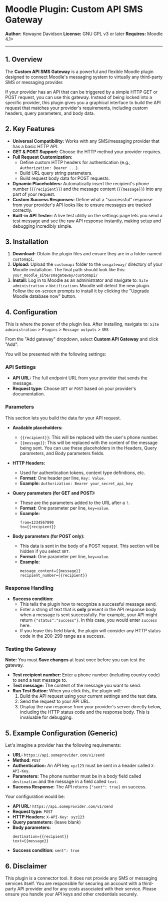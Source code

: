 # Moodle Plugin: Custom API SMS Gateway

**Author:** Kewayne Davidson
**License:** GNU GPL v3 or later
**Requires:** Moodle 4.1+

---

## 1. Overview

The **Custom API SMS Gateway** is a powerful and flexible Moodle plugin designed to connect Moodle's messaging system to virtually any third-party SMS or messaging provider.

If your provider has an API that can be triggered by a simple HTTP GET or POST request, you can use this gateway. Instead of being locked into a specific provider, this plugin gives you a graphical interface to build the API request that matches your provider's requirements, including custom headers, query parameters, and body data.

## 2. Key Features

* **Universal Compatibility:** Works with any SMS/messaging provider that has a basic HTTP API.
* **GET & POST Support:** Choose the HTTP method your provider requires.
* **Full Request Customization:**
    * Define custom HTTP headers for authentication (e.g., `Authorization: Bearer ...`).
    * Build URL query string parameters.
    * Build request body data for POST requests.
* **Dynamic Placeholders:** Automatically insert the recipient's phone number (`{{recipient}}`) and the message content (`{{message}}`) into any part of your request.
* **Custom Success Responses:** Define what a "successful" response from your provider's API looks like to ensure messages are tracked correctly.
* **Built-in API Tester:** A live test utility on the settings page lets you send a test message and see the raw API response instantly, making setup and debugging incredibly simple.

## 3. Installation

1.  **Download:** Obtain the plugin files and ensure they are in a folder named `customapi`.
2.  **Upload:** Upload the `customapi` folder to the `smsgateway/` directory of your Moodle installation. The final path should look like this:
    `your_moodle_site/smsgateway/customapi/`
3.  **Install:** Log in to Moodle as an administrator and navigate to:
    `Site administration` > `Notifications`
    Moodle will detect the new plugin. Follow the on-screen prompts to install it by clicking the "Upgrade Moodle database now" button.

## 4. Configuration

This is where the power of the plugin lies. After installing, navigate to:
`Site administration` > `Plugins` > `Message outputs` > `SMS`

From the "Add gateway" dropdown, select **Custom API Gateway** and click "Add".

You will be presented with the following settings:

### API Settings

* **API URL:** The full endpoint URL from your provider that sends the message.
* **Request type:** Choose `GET` or `POST` based on your provider's documentation.

### Parameters

This section lets you build the data for your API request.

* **Available placeholders:**
    * `{{recipient}}`: This will be replaced with the user's phone number.
    * `{{message}}`: This will be replaced with the content of the message being sent.
    You can use these placeholders in the Headers, Query parameters, and Body parameters fields.

* **HTTP Headers:**
    * Used for authentication tokens, content type definitions, etc.
    * **Format:** One header per line, `Key: Value`.
    * **Example:** `Authorization: Bearer your_secret_api_key`

* **Query parameters (for GET and POST):**
    * These are the parameters added to the URL after a `?`.
    * **Format:** One parameter per line, `key=value`.
    * **Example:**
        ```
        from=1234567890
        to={{recipient}}
        ```

* **Body parameters (for POST only):**
    * This data is sent in the body of a POST request. This section will be hidden if you select `GET`.
    * **Format:** One parameter per line, `key=value`.
    * **Example:**
        ```
        message_content={{message}}
        recipient_number={{recipient}}
        ```

### Response Handling

* **Success condition:**
    * This tells the plugin how to recognize a successful message send.
    * Enter a string of text that is **only** present in the API response body when a message is sent successfully. For example, your API might return `{"status":"success"}`. In this case, you would enter `success` here.
    * If you leave this field blank, the plugin will consider any HTTP status code in the 200-299 range as a success.

### Testing the Gateway

**Note:** You must **Save changes** at least once before you can test the gateway.

* **Test recipient number:** Enter a phone number (including country code) to send a test message to.
* **Test message:** The content of the message you want to send.
* **Run Test Button:** When you click this, the plugin will:
    1.  Build the API request using your current settings and the test data.
    2.  Send the request to your API URL.
    3.  Display the raw response from your provider's server directly below, including the HTTP status code and the response body. This is invaluable for debugging.

## 5. Example Configuration (Generic)

Let's imagine a provider has the following requirements:
* **URL:** `https://api.someprovider.com/v1/send`
* **Method:** `POST`
* **Authentication:** An API key `xyz123` must be sent in a header called `X-API-Key`.
* **Parameters:** The phone number must be in a body field called `destination` and the message in a field called `text`.
* **Success Response:** The API returns `{"sent": true}` on success.

Your configuration would be:

* **API URL:** `https://api.someprovider.com/v1/send`
* **Request type:** `POST`
* **HTTP Headers:** `X-API-Key: xyz123`
* **Query parameters:** (leave blank)
* **Body parameters:**
    ```
    destination={{recipient}}
    text={{message}}
    ```
* **Success condition:** `sent": true`

## 6. Disclaimer

This plugin is a connector tool. It does not provide any SMS or messaging services itself. You are responsible for securing an account with a third-party API provider and for any costs associated with their service. Please ensure you handle your API keys and other credentials securely.
